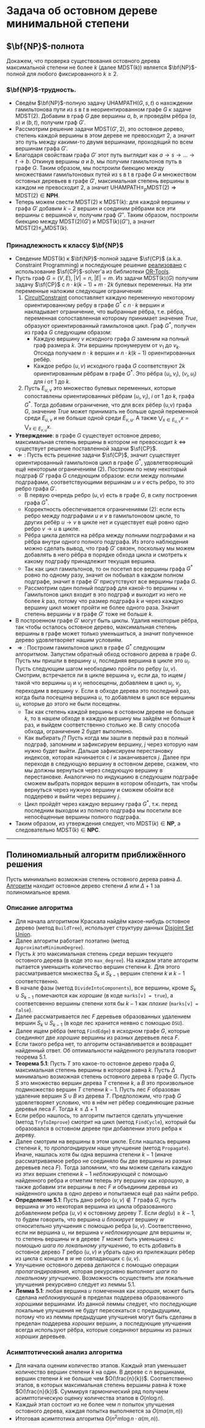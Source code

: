 # Задача об остовном дереве минимальной степени

## $\bf{NP}$-полнота
Докажем, что проверка существования остовного дерева максимальной степени не более $k$ (далее $\textsf{MDST}(k)$) является $\bf{NP}$-полной для любого фиксированного $k \ge 2$.

### $\bf{NP}$-трудность.
* Сведём $\bf{NP}$-полную задачу $\textsf{UHAMPATH}(G, s, t)$ о нахождении гамильтонова пути из $s$ в $t$ в неориентированном графе $G$ к задаче $\textsf{MDST}(2)$. Добавим в граф $G$ две вершины $a$, $b$, и проведём рёбра $(a,s)$ и $(b, t)$, получим граф $G'$. 
* Рассмотрим решение задачи $\textsf{MDST}(G', 2)$, это остовное дерево, степень каждой вершины в этом дереве не превосходит 2, а значит это путь между какими-то двумя вершинами, проходящий по всем вершинам графа $G'$. 
* Благодаря свойствам графа $G'$ этот путь выглядит как $a \rightarrow s \rightarrow \dots \rightarrow t \rightarrow b$. Откинув вершины $a$ и $b$, мы получим гамильтонов путь в графе $G$. Таким образом, мы построили биекцию между множествами гамильтоновых путей из s в t в графе $G$ и множеством остовных деревьев в графе $G'$, максимальная степень вершины в каждом не превосходит 2, а значит $\textsf{UHAMPATH} \le_p \textsf{MDST}(2) \Rightarrow \textsf{MDST}(2) \in \textbf{NPH}$.
* Теперь можем свести $\textsf{MDST}(2)$ к $\textsf{MDST}(k)$: для каждой вершины $v$ графа $G'$ добавим $k-2$ вершин и соединим рёбрами все эти вершины с вершиной $v$, получим граф $G''$. Таким образом, построили биекцию между $\textsf{MDST}(2)(G')$ и $\textsf{MDST}(k)(G'')$, а значит $\textsf{MDST}(2) \le_p \textsf{MDST}(k)$.

### Принадлежность к классу $\bf{NP}$
* Сведение $\textsf{MDST}(k)$ к $\bf{NP}$-полной задаче $\sf{CP}$ (a.k.a. Constraint Programming) и последующее решение [реализовано](tests/checks/optimal.cpp) с использование $\sf{CP}$-solver'а из библиотеки [OR-Tools](https://developers.google.com/optimization).
* Пусть граф $G=(V,E)$, $|V|=n$, $|E|=m$. Из задачи $\textsf{MDST}(k)(G)$ получим задачу $\sf{CP}$ с $n \cdot k(k-1) + m\cdot 2k$ булевых переменных. На эти переменные наложим следующие ограничения:
    1. [CircuitConstraint](https://github.com/google/or-tools/blob/82750ac12f1ee5354e1c7869894d9af3508778f2/ortools/sat/cp_model.h#LL858C21-L858C41) сопоставляет каждую переменную некоторому ориентированному ребру в графе $G^*$ с $n \cdot k$ вершин и накладывает ограничение, что выбранные рёбра, т.е. рёбра, переменная сопоставленная которому принимает значение $True$, образуют ориентированный гамильтонов цикл. Граф $G^*$, получен из графа $G$ следующим образом:
        * Каждую вершину $v$ исходного графа $G$ заменим на полный граф размера $k$. Эти вершины пронумеруем от $v_1$ до $v_k$. Отсюда получаем $n \cdot k$ вершин и $n \cdot k(k-1)$ ориентированных ребёр.
        * Каждое ребро $(u,v)$ исходного графа $G$ соответствуют $2k$ ориентированным рёбрам в графе $G^*$. Это рёбра $(u_i, v_i)$, $(v_i, u_i)$ для $i$ от $1$ до $k$.
    2. Пусть $E_{u,v}$ это множество булевых переменных, которые сопоставлены ориентированных рёбрам $(u_i, v_i)$, $i$ от $1$ до $k$, графа $G^*$. Тогда добавим ограничение, что для всех рёбер (u,v) графа $G$, значение $True$ может принимать не больше одной переменной среди $E_{u,v}$ и не больше одной среди $E_{v,u}$. А также $\bigvee_{x \in E_{u,v}} x = \bigvee_{x \in E_{v,u}} x$.
* **Утверждение**: в графе $G$ существует остовное дерево, максимальная степень вершины в котором не превосходит $k$ $\Leftrightarrow$ существует решение поставленной задачи $\sf{CP}$.
* $\Leftarrow:$ Пусть есть решение задачи $\sf{CP}$, значит существует ориентированный гамильтонов цикл в графе $G^*$, удовлетворяющий ещё некоторым ограничениям (2). Построим по нему некоторый подграф $G'$ графа $G$ следующим образом: если между полными подграфами, соответствующими вершинам $u$ и $v$ есть ребро, то это ребро графа $G'$.
    * В первую очередь ребро $(u, v)$ есть в графе $G$, в силу построения графа $G^*$.
    * Корректность обеспечивается ограничениями (2): если есть ребро между подграфами $u$ и $v$ в гамильтоновом цикле, то других ребёр $u \rightarrow v$ в цикле нет и существует ещё ровно одно ребро $v \rightarrow u$ в цикле.
    * Рёбра цикла делятся на рёбра между полными подграфами и на рёбра внутри одного полного подграфа. Из этого наблюдения можно сделать вывод, что граф $G'$ связен, поскольку мы можем добавлять в него рёбра в порядке обхода цикла и смотреть к какому подграфу принадлежит текущая вершина.
    * Так как цикл гамильтонов, то он посетил все вершины графа $G^*$ ровно по одному разу, значит он побывал в каждом полном подграфе, значит в графе $G'$ присутствуют все вершины графа $G$. 
    * Рассмотрим один полный подграф для какой-то вершины $v$. Гамильтонов цикл входит в это подграф и выходит из него не более $k$ раз, потому что размер подграфа $k$ и через каждую вершину цикл может пройти не более одного раза. Значит степень вершины $v$ в графе $G'$ тоже не больше $k$.
* В построенном графе $G'$ могут быть циклы. Удалив некоторые рёбра, так чтобы осталось остовное дерево, максимальная степень вершины в графе может только уменьшиться, а значит полученное дерево удовлетворяет нашим условиям.
* $\Rightarrow:$ Построим гамильтонов цикл в графе $G^*$ следующим алгоритмом. Запустим обратный обход остовного дерева в графе $G$. Пусть мы пришли в вершину $u$, последняя вершина в цикле это $u_i$. Пусть следующим шагом необходимо пройти по ребру $(u,v)$. Смотрим, встречается ли в цикле вершина $v_i$, если да, то ищем $j$ такой что вершины $u_j$ и $v_j$ непосещены, добавляем в цикл $u_j$, $v_j$, переходим в вершину $v$. Если в обходе дерева это последний раз, когда была посещена вершина $u$, то добавляем в цикл все вершины $u_i$, которые до этого не были посещены.
    * Так как степень каждой вершины в остовном дереве не больше $k$, то в нашем обходе в каждую вершину мы зайдём не больше $k$ раз, и выйдем соответственно столько же. В силу способа обхода, ограничение 2 будет выполнено.
    * Как выбирать $j$? Пусть когда мы зашли в первый раз в полный подграф, запомним и зафиксируем вершину, $j$ через которую нам нужно будет выйти. Дальше зафиксируем перестановку индексов, которая начинается с $i$ и заканчивается $j$. Далее при переходе в следующую вершину в остовном дереве, скажем, что мы должны вернуться через следующую вершину в перестановке. Аналогично по индукциию в следующем подграфе сможем выбрать порядок вершин в котором обходить, так чтобы вернуться через нужную вершину и сможем обойти всё поддерево и выйти через вершину $j$.
    * Цикл пройдёт через каждую вершину графа $G^*$, т.к. перед последним выходом из полного подграфа мы посетили все непосёщенные вершины полного подграфа.
* Таким образом, из утверждения следует, что $\textsf{MDST}(k) \in \textbf{NP}$, а следовательно $\textsf{MDST}(k) \in \textbf{NPC}$.
---
## Полиномиальный алгоритм приближённого решения
Пусть минимально возможная степень остовного дерева равна $\Delta$. [Алгоритм](src/spanning_tree.cpp) находит остовное дерево степени $\Delta$ или $\Delta + 1$ за полиномиальное время.
### Описание алгоритма
* Для начала алгоритмом Краскала найдём какое-нибудь остовное дерево (метод `BuildTree`), использует структуру данных [Disjoint Set Union](src/dsu.cpp).
* Далее алгоритм работает поэтапно (метод `ApproximateMinimumDegree`).
* Пусть $k$ это максимальная степень среди вершин текущего остовного дерева (в коде это `max_degree`). На каждом этапе алгоритм пытается уменьшить количество вершин степени $k$. Для этого рассматривается множества $S_k$ и $S_{k-1}$ вершин степени $k$ и $k-1$ соответственно. 
* В начале фазы (метод `DivideIntoComponents`), все вершины, кроме $S_k \cup S_{k-1}$ помечаются как *хорошие* (в коде `marks[v] = true`), а соответсвенно вершины степени хотя бы $k-1$ как *плохие* (`marks[v] = false`). 
* Далее рассматривается лес $F$ деревьев образованных удалением вершин $S_k \cup S_{k-1}$ (в коде лес хранится неявно с помощью `DSU`).
* Далее ищем рёбра (метод `FindEdge`) в исходном графе $G$, которые соединяют две *хорошие* вершины из разных деревьев леса $F$. 
* Если такого ребра нет, то алгоритм останавливается и возвращает найденный ответ. Об оптимальности найденного результата говорит теорема 5.1.
* **Теорема 5.1**: Пусть $T$ это какое-то остовное дерево графа $G$, максимальная степень вершины в котором равна $k$. Пусть $\Delta$ минимально возможная степень остовного дерева в графе $G$. Пусть $S$ это множество вершин дерева $T$ степени $k$, а $B$ это произвольное подмножество вершин $T$ степени $k-1$. Пусть лес $F$ образован удаление вершин $S \cup B$ из дерева $T$. Предположим, что граф $G$ удовлетворяет условию, что в нём нет рёбер соединяющие разные деревья леса $F$. Тогда $k \le \Delta+1$ 
* Если ребро нашлось, то алгоритм пытается сделать улучшение (метод `TryToImprove`) смотрит на цикл (метод `FindCycle`), который бы образовался в остовном дереве при добавлении этого ребра к дереву. 
* Далее смотрим на вершины в этом цикле. Если нашлась вершина степени $k$, то *пропагандируем* наше улучшение (метод `Propagate`). Иначе, нашлась хотя бы одна вершина степени $k-1$ (иначе рассматриваемое ребро не соединяло бы две вершины из разных деревьев леса $F$). Тогда запомним, что мы можем сделать каждую из этих вершин степени $k-1$ *неблокирующей* с помощью найденного ребра и отметим теперь эту вершину как *хорошую*, а также добавим эти вершины в лес $F$ и объединим деревья из найденного цикла в одно дерево и попытаемся ещё раз найти ребро. 
* **Определение 5.1**: Пусть дано ребро $(u,v)\notin T$ графа $G$, пусть вершина $w$ это некоторая вершина из цикла образованного добавлением ребра $(u,v)$ к остовному дереву $T$. Если $deg(u) \ge k-1$, то будем говорить, что вершина $u$ *блокирует* вершину $w$ относительно улучшения с помощью ребра $(u,v)$. Соответственно, если ни вершина $u$, ни вершина $v$ *неблокирующие* для вершины $w$, то степень вершины $w$ в дереве $T$ может быть уменьшена с помощью *шага по локальному улучшению*, то есть добавить в остовное дерево $T$ ребро $(u,v)$ и убрать одно из прилежащих рёбер из цикла с концом в $w$ не совпадающих с $(u,v)$.
* Улучшение остовного дерева делаются с помощью операции *пропагандирования*, которая рекурсивно выполняет *шаги по локальному улучшению*. Возможность осуществить эти локальные улучшения рекурсивно следует из леммы 5.1.
* **Лемма 5.1**: любая вершина $u$ помеченная как *хорошая*, может быть сделана *неблокирующей* в пределах поддерева образованного *хорошими* вершинами. Из данной леммы следует, что последующие локальные улучшения не будут пересекаться с предыдущими, потому что из леммы предыдущие улучшения могут быть сделаны в пределан поддерева *хороших* вершин, а последующие улучшения всегда используют рёбра, которые соединяют вершины из разных *хороших* деревьев. 

### Асимптотический анализ алгоритма
* Для начала оценим количество этапов. Каждый этап уменьшает количество вершин степени $k$ на один. В дереве с $n$ вершинами, вершин степени $k$ не больше чем $O(\frac{n}{k})$. Соответственно этапов, в которых максимальная степень вершины равна $k$ тоже $O(\frac{n}{k})$. Суммируя гармонический ряд получаем асимптотическую оценку количества этапов в $O(n \log n)$. 
* Каждый этап состоит из не более чем $n$ попыток улучшения остовного дерева, каждая попытка выполняется за $O(m \alpha(m, n))$
* Итоговая асимптотика алгоритма $O(n^2m\log n \cdot \alpha(m,n))$.
